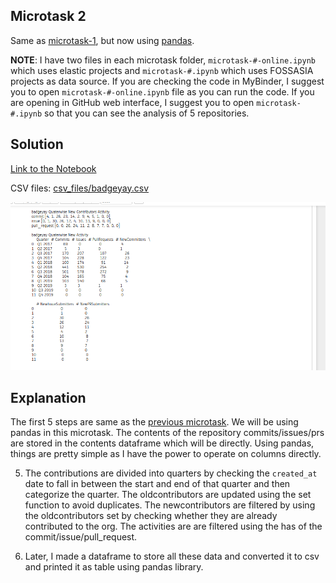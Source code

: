 ## Microtask 2

Same as [microtask-1](https://github.com/vchrombie/chaoss-microtasks/microtask-1), but now using [pandas](http://pandas.pydata.org/).

**NOTE**: I have two files in each microtask folder, `microtask-#-online.ipynb` which uses elastic projects and `microtask-#.ipynb` which uses FOSSASIA projects as data source. If you are checking the code in MyBinder, I suggest you to open `microtask-#-online.ipynb` file as you can run the code. If you are opening in GitHub web interface, I suggest you to open `microtask-#.ipynb` so that you can see the analysis of 5 repositories.

## Solution

[Link to the Notebook](microtask-2.ipynb)

CSV files: [csv_files/badgeyay.csv](csv_files/badgeyay.csv)

![mt2](../images/mt2.png)

## Explanation

The first 5 steps are same as the [previous microtask](https://github.com/vchrombie/chaoss-microtasks/tree/master/microtask-1). We will be using pandas in this microtask. The contents of the repository commits/issues/prs are stored in the contents dataframe which will be directly. Using pandas, things are pretty simple as I have the power to operate on columns directly.

5. The contributions are divided into quarters by checking the `created_at`  date to fall in between the start and end of that quarter and then categorize the quarter. The oldcontributors are updated using the set function to avoid duplicates. The newcontributors are filtered by using the oldcontributors set by checking whether they are already contributed to the org. The activities are are filtered using the has of the commit/issue/pull_request.

6. Later, I made a dataframe to store all these data and converted it to csv and printed it as table using pandas library.